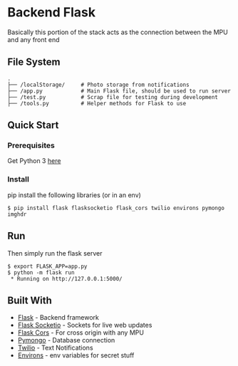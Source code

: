 # Backend Flask

Basically this portion of the stack acts as the connection between the MPU and any front end

## File System

```
.
├── /localStorage/     # Photo storage from notifications
├── /app.py            # Main Flask file, should be used to run server
├── /test.py           # Scrap file for testing during development
├── /tools.py          # Helper methods for Flask to use
```
## Quick Start

### Prerequisites

Get Python 3 [here](https://www.python.org/download/releases/3.0/)

### Install

pip install the following libraries (or in an env)

```shell
$ pip install flask flasksocketio flask_cors twilio environs pymongo imghdr
```

## Run

Then simply run the flask server

```
$ export FLASK_APP=app.py
$ python -m flask run
 * Running on http://127.0.0.1:5000/
```

## Built With

* [Flask](http://www.dropwizard.io/1.0.2/docs/) - Backend framework
* [Flask Socketio](https://flask-socketio.readthedocs.io/en/latest/) - Sockets for live web updates
* [Flask Cors](https://flask-cors.readthedocs.io/en/latest/) - For cross origin with any MPU
* [Pymongo](https://maven.apache.org/) - Database connection
* [Twilio](https://www.twilio.com/) - Text Notifications
* [Environs](https://pypi.org/project/environs/) - env variables for secret stuff
